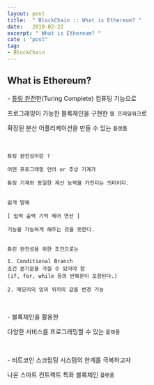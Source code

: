 ```yaml
---
layout: post
title:  " BlockChain :: What is Ethereum? "
date:   2018-02-22
excerpt: " What is Ethereum? "
cate : "post"
tag:
- BlockChain
---
```


## What is Ethereum?

\- [튜링 완전](https://ko.wikipedia.org/wiki/%ED%8A%9C%EB%A7%81_%EC%99%84%EC%A0%84)한(Turing Complete) 컴퓨팅 기능으로 

프로그래밍이 가능한 블록체인을 구현한 `웹 프레임워크`로 

확장된 분산 어플리케이션을 만들 수 있는 `플랫폼`

<br>

```
튜링 완전성이란 ?

어떤 프로그래밍 언어 or 추상 기계가 

튜링 기계와 동일한 계산 능력을 가진다는 의미이다.


쉽게 말해

[ 입력 출력 기억 제어 연산 ] 

기능을 가능하게 해주는 것을 뜻한다.


튜린 완전성을 위한 조건으로는

1. Conditional Branch 
조건 분기문을 가질 수 있어야 함
(if, for, while 등의 반복문이 포함된다.)

2. 메모리의 임의 위치의 값을 변경 가능
```


<br>

\- 블록체인을 활용한 

다양한 서비스를 프로그래밍할 수 있는 `플랫폼`

<br>

\- 비트코인 스크립팅 시스템의 한계를 극복하고자

나온 스마트 컨트랙트 특화 블록체인 `플랫폼`

<br>



